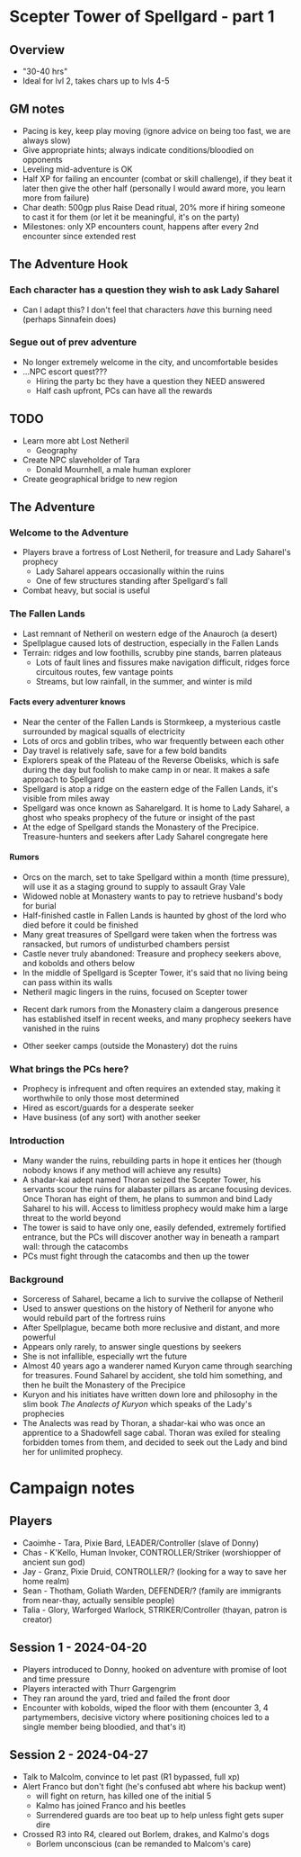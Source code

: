# Scepter Tower of Spellgard - part 1
## Overview
- "30-40 hrs"
- Ideal for lvl 2, takes chars up to lvls 4-5

## GM notes
- Pacing is key, keep play moving (ignore advice on being too fast, we are always slow)
- Give appropriate hints; always indicate conditions/bloodied on opponents
- Leveling mid-adventure is OK
- Half XP for failing an encounter (combat or skill challenge), if they beat it later then give the other half (personally I would award more, you learn more from failure)
- Char death: 500gp plus Raise Dead ritual, 20% more if hiring someone to cast it for them (or let it be meaningful, it's on the party)
- Milestones: only XP encounters count, happens after every 2nd encounter since extended rest

## The Adventure Hook
### Each character has a question they wish to ask Lady Saharel
- Can I adapt this? I don't feel that characters *have* this burning need (perhaps Sinnafein does)
### Segue out of prev adventure
- No longer extremely welcome in the city, and uncomfortable besides
- ...NPC escort quest???
    - Hiring the party bc they have a question they NEED answered
    - Half cash upfront, PCs can have all the rewards

## TODO
- Learn more abt Lost Netheril
    - Geography
- Create NPC slaveholder of Tara
    - Donald Mournhell, a male human explorer
- Create geographical bridge to new region

## The Adventure
### Welcome to the Adventure
- Players brave a fortress of Lost Netheril, for treasure and Lady Saharel's prophecy
    - Lady Saharel appears occasionally within the ruins
    - One of few structures standing after Spellgard's fall
- Combat heavy, but social is useful

### The Fallen Lands
- Last remnant of Netheril on western edge of the Anauroch (a desert)
- Spellplague caused lots of destruction, especially in the Fallen Lands
- Terrain: ridges and low foothills, scrubby pine stands, barren plateaus
    - Lots of fault lines and fissures make navigation difficult, ridges force circuitous routes, few vantage points
    - Streams, but low rainfall, in the summer, and winter is mild

#### Facts every adventurer knows
- Near the center of the Fallen Lands is Stormkeep, a mysterious castle surrounded by magical squalls of electricity
- Lots of orcs and goblin tribes, who war frequently between each other
- Day travel is relatively safe, save for a few bold bandits
- Explorers speak of the Plateau of the Reverse Obelisks, which is safe during the day but foolish to make camp in or near. It makes a safe approach to Spellgard
- Spellgard is atop a ridge on the eastern edge of the Fallen Lands, it's visible from miles away
- Spellgard was once known as Saharelgard. It is home to Lady Saharel, a ghost who speaks prophecy of the future or insight of the past
- At the edge of Spellgard stands the Monastery of the Precipice. Treasure-hunters and seekers after Lady Saharel congregate here

#### Rumors
- Orcs on the march, set to take Spellgard within a month (time pressure), will use it as a staging ground to supply to assault Gray Vale
- Widowed noble at Monastery wants to pay to retrieve husband's body for burial
- Half-finished castle in Fallen Lands is haunted by ghost of the lord who died before it could be finished
- Many great treasures of Spellgard were taken when the fortress was ransacked, but rumors of undisturbed chambers persist
- Castle never truly abandoned: Treasure and prophecy seekers above, and kobolds and others below
- In the middle of Spellgard is Scepter Tower, it's said that no living being can pass within its walls
- Netheril magic lingers in the ruins, focused on Scepter tower
* Recent dark rumors from the Monastery claim a dangerous presence has established itself in recent weeks, and many prophecy seekers have vanished in the ruins
- Other seeker camps (outside the Monastery) dot the ruins

### What brings the PCs here?
- Prophecy is infrequent and often requires an extended stay, making it worthwhile to only those most determined
- Hired as escort/guards for a desperate seeker
- Have business (of any sort) with another seeker

### Introduction
- Many wander the ruins, rebuilding parts in hope it entices her (though nobody knows if any method will achieve any results)
- A shadar-kai adept named Thoran seized the Scepter Tower, his servants scour the ruins for alabaster pillars as arcane focusing devices. Once Thoran has eight of them, he plans to summon and bind Lady Saharel to his will. Access to limitless prophecy would make him a large threat to the world beyond
- The tower is said to have only one, easily defended, extremely fortified entrance, but the PCs will discover another way in beneath a rampart wall: through the catacombs
- PCs must fight through the catacombs and then up the tower

### Background
- Sorceress of Saharel, became a lich to survive the collapse of Netheril
- Used to answer questions on the history of Netheril for anyone who would rebuild part of the fortress ruins
- After Spellplague, became both more reclusive and distant, and more powerful
- Appears only rarely, to answer single questions by seekers
- She is not infallible, especially wrt the future
- Almost 40 years ago a wanderer named Kuryon came through searching for treasures. Found Saharel by accident, she told him something, and then he built the Monastery of the Precipice
- Kuryon and his initiates have written down lore and philosophy in the slim book *The Analects of Kuryon* which speaks of the Lady's prophecies
- The Analects was read by Thoran, a shadar-kai who was once an apprentice to a Shadowfell sage cabal. Thoran was exiled for stealing forbidden tomes from them, and decided to seek out the Lady and bind her for unlimited prophecy.

# Campaign notes
## Players
- Caoimhe - Tara, Pixie Bard, LEADER/Controller (slave of Donny)
- Chas - K'Kello, Human Invoker, CONTROLLER/Striker (worshiopper of ancient sun god)
- Jay - Granz, Pixie Druid, CONTROLLER/? (looking for a way to save her home realm)
- Sean - Thotham, Goliath Warden, DEFENDER/? (family are immigrants from near-thay, actually sensible people)
- Talia - Glory, Warforged Warlock, STRIKER/Controller (thayan, patron is creator)

## Session 1 - 2024-04-20
- Players introduced to Donny, hooked on adventure with promise of loot and time pressure
- Players interacted with Thurr Gargengrim
- They ran around the yard, tried and failed the front door
- Encounter with kobolds, wiped the floor with them (encounter 3, 4 partymembers, decisive victory where positioning choices led to a single member being bloodied, and that's it)

## Session 2 - 2024-04-27
- Talk to Malcolm, convince to let past (R1 bypassed, full xp)
- Alert Franco but don't fight (he's confused abt where his backup went)
    - will fight on return, has killed one of the initial 5
    - Kalmo has joined Franco and his beetles
    - Surrendered guards are too beat up to help unless fight gets super dire
- Crossed R3 into R4, cleared out Borlem, drakes, and Kalmo's dogs
    - Borlem unconscious (can be remanded to Malcom's care)
